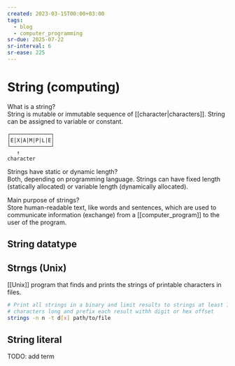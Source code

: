 ```yaml
---
created: 2023-03-15T00:00+03:00
tags:
  - blog
  - computer_programming
sr-due: 2025-07-22
sr-interval: 6
sr-ease: 225
---
```


# String (computing)

What is a string?
<br class="f">
String is mutable or immutable sequence of [[character|characters]]. String can be assigned to variable or constant.

```
┌─────────────┐
│E|X|A|M|P|L|E│
└─────────────┘
   ↑
character
```

Strings have static or dynamic length?
<br class="f">
Both, depending on programming language. Strings can have fixed length (statically allocated) or variable length (dynamically allocated).

Main purpose of strings?
<br class="f">
Store human-readable text, like words and sentences, which are used to communicate information (exchange) from a [[computer_program]] to the user of the program.

## String datatype

## Strngs (Unix)

[[Unix]] program that finds and prints the strings of printable characters in files.

```sh
# Print all strings in a binary and limit results to strings at least 10
# characters long and prefix each result withh digit or hex offset
strings -n n -t d[x] path/to/file
```

## String literal

TODO: add term
